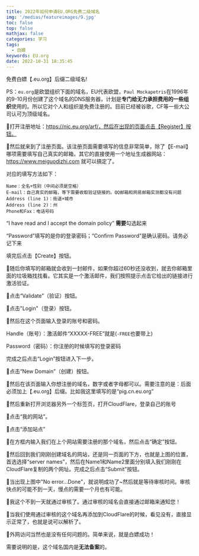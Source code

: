 ```yaml
---
title: 2022年如何申请EU.ORG免费二级域名
img: '/medias/featureimages/9.jpg'
toc: false
top: false
mathjax: false
categories: 学习
tags:
  - 白嫖
keywords: EU.org
date: 2022-10-31 18:35:45
---
```


免费白嫖【.eu.org】后缀二级域名!
<!-- more -->

PS：`eu.org`是欧盟组织下面的域名，EU代表欧盟，`Paul Mockapetris`在1996年的9-10月份创建了这个域名的DNS服务器，计划是**专门给无力承担费用的一些组织**使用的。所以它对个人和组织是免费注册的。目前已经被谷歌，CF等一些大公司认可为顶级域名。


🔺打开注册地址：https://nic.eu.org/arf/，然后在出现的页面点击【Register】按钮。


🔺然后就来到了注册页面。该注册页面需要填写的信息非常简单，除了【E-mail】哪项需要填写自己真实的邮箱，其它的直接使用一个地址生成器网站：https://www.meiguodizhi.com 就可以搞定了。

对应的填写方法如下：
```
Name：全名+性别（中间必须是空格）
E-mail：自己真实的邮箱，等下需要收取验证链接的。QQ邮箱和网易邮箱实测都没有问题
Address (line 1)：街道+城市
Address (line 2)：州
Phone和Fax：电话号码
```
“I have read and I accept the domain policy” **需要**勾选起来

“Password”填写的是你的登录密码；“Confirm Password”是确认密码。请务必记下来

填完后点击【Create】按钮。

🔺随后你填写的邮箱就会收到一封邮件，如果你超过60秒还没收到，就去你邮箱里面的垃圾箱找找看。它其实是一个激活邮件，我们按照提示点击它给出的链接进行激活验证。

🔺点击“Validate”（验证）按钮。

🔺点击"Login"（登录）按钮。

🔺然后在这个页面输入登录的账号和密码。

Handle（账号）：激活邮件“XXXXX-FREE”就是(`-FREE`也要带上)

Password（密码）：你注册的时候填写的登录密码

完成之后点击“Login”按钮进入下一步。

🔺点击“New Domain”（创建）按钮。

🔺然后在该页面输入你想注册的域名，数字或者字母都可以。需要注意的是：后面必须加上【.eu.org】后缀。比如我这里填写的是“pig.cn.eu.org”

🔺然后重新打开浏览器另外一个标签页，打开CloudFlare，登录自己的账号

🔺点击“我的网站”。

🔺点击“添加站点”

🔺在方框内输入我们在上个网站需要注册的那个域名，然后点击“确定”按钮。

🔺然后回到我们刚刚创建域名的网站，还是同一页面的下方，也就是上图的位置，首选选择“server names”，然后在Name1和Name2里面分别填入我们刚刚在CloudFlare复制的两个网址。完成之后点击“Submit”按钮。

🔺当出现上图中"No error...Done"，就说明成功了~然后就是等待审核时间。审核快点的可能不到一天，慢点的需要一个月也有可能。

🔺我这个不到一天就通过审核了。通过审核的域名会直接通过邮箱来通知您！

🔺当我们使用通过审核的这个域名再添加到CloudFlare的时候，看见没有，直接显示正常了，也就是说可以解析了。

🔺外网访问当然也是没有任何问题的。简单来说，就是白嫖成功！

需要说明的是，这个域名国内是**无法备案**的。